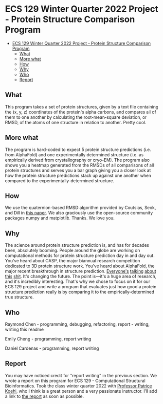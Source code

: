 # ECS 129 Winter Quarter 2022 Project - Protein Structure Comparison Program

- [ECS 129 Winter Quarter 2022 Project - Protein Structure Comparison Program](#ecs-129-winter-quarter-2022-project---protein-structure-comparison-program)
  - [What](#what)
  - [More what](#more-what)
  - [How](#how)
  - [Why](#why)
  - [Who](#who)
  - [Report](#report)


## What 
This program takes a set of protein structures, given by a text file containing the (x, y, z) coordinates of the protein's alpha carbons, and compares all of them to one another by calculating the root-mean-square deviation, or RMSD, of the atoms of one structure in relation to another. Pretty cool.

## More what
The program is hard-coded to expect 5 protein structure predictions (i.e. from AlphaFold) and one experimentally determined structure (i.e. as empirically derived from crystallography or cryo-EM). The program also shows you a heatmap generated from the RMSDs of all comparisons of all protein structures and serves you a bar graph giving you a closer look at how the protein structure predictions stack up against one another when compared to the experimentally-determined structure. 

## How
We use the quaternion-based RMSD algorithm provided by Coutsias, Seok, and Dill in [this paper](https://www.cs.ucdavis.edu/~koehl/Teaching/ECS129/Projects/Coutsias_2004.pdf). We also graciously use the open-source community packages numpy and matplotlib. Thanks. We love you.

## Why
The science around protein structure prediction is, and has for decades been, absolutely booming. People around the globe are working on computational methods for protein structure prediction day in and day out. You've heard about CASP, the major biannual research competition dedicated to 3D protein structure work. You've heard about AlphaFold, the major recent breakthrough in structure prediction. [Everyone's](https://www.science.org/content/article/google-s-deepmind-aces-protein-folding) [talking](https://www.theguardian.com/science/2018/dec/02/google-deepminds-ai-program-alphafold-predicts-3d-shapes-of-proteins) [about](https://www.nytimes.com/2019/02/05/technology/artificial-intelligence-drug-research-deepmind.html) [this](https://www.forbes.com/sites/samshead/2018/12/03/deepmind-starts-to-show-how-ai-can-be-used-to-solve-scientific-problems/?sh=46c3570be1e2) [shit](https://www.youtube.com/watch?v=gVzPMZqOTo4). It's changing the future. The point is—it's a huge area of research, and it's incredibly interesting. That's why we chose to focus on it for our ECS 129 project and write a program that evaluates just how good a protein structure prediction really is by comparing it to the empirically-determined true structure.

## Who
Raymond Chen - programming, debugging, refactoring, report - writing, writing this readme

Emily Cheng - programming, report writing

Daniel Cardenas - programming, report writing

## Report
You may have noticed credit for "report writing" in the previous section. We wrote a report on this program for ECS 129 - Computational Structural Bioinformatics. Took the class winter quarter 2022 with [Professor Patrice Koehl](https://www.cs.ucdavis.edu/~koehl/index.html), who I think is a great person and a very passionate instructor. I'll add a link to [the report](http://www.example.com) as soon as possible. 
